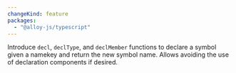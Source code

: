 ```yaml
---
changeKind: feature
packages:
  - "@alloy-js/typescript"
---
```


Introduce `decl`, `declType`, and `declMember` functions to declare a symbol given a namekey and return the new symbol name. Allows avoiding the use of declaration components if desired.